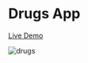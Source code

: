 # Drugs App

[Live Demo](http://shocking-able.surge.sh/)

![drugs](https://user-images.githubusercontent.com/29684183/49148132-8ec6f100-f317-11e8-99cc-5fea1ce26615.JPG)
